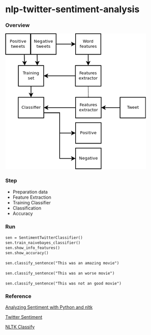 # nlp-twitter-sentiment-analysis

### Overview
![Overview](./overview.png)

### Step
+ Preparation data
+ Feature Extraction
+ Training Classifier
+ Classification
+ Accuracy

### Run
```
sen = SentimentTwitterClassifier()
sen.train_naivebayes_classifier()
sen.show_info_features()
sen.show_accuracy()

sen.classify_sentence("This was an amazing movie")

sen.classify_sentence("This was an worse movie")

sen.classify_sentence("This was not an good movie")
```

### Reference
[Analyzing Sentiment with Python and nltk](https://www.twilio.com/blog/2017/09/sentiment-analysis-python-messy-data-nltk.html)

[Twitter Sentiment](https://www.laurentluce.com/posts/twitter-sentiment-analysis-using-python-and-nltk/)

[NLTK Classify](https://github.com/EdmundMartin/nltk_classify)

